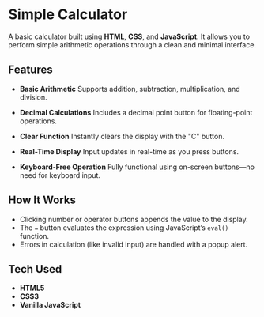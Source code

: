 # Simple Calculator 

A basic calculator built using **HTML**, **CSS**, and **JavaScript**. It allows you to perform simple arithmetic operations through a clean and minimal interface.

## Features

* **Basic Arithmetic**
  Supports addition, subtraction, multiplication, and division.

* **Decimal Calculations**
  Includes a decimal point button for floating-point operations.

* **Clear Function**
  Instantly clears the display with the "C" button.

* **Real-Time Display**
  Input updates in real-time as you press buttons.

* **Keyboard-Free Operation**
  Fully functional using on-screen buttons—no need for keyboard input.

## How It Works

* Clicking number or operator buttons appends the value to the display.
* The `=` button evaluates the expression using JavaScript’s `eval()` function.
* Errors in calculation (like invalid input) are handled with a popup alert.

## Tech Used

* **HTML5**
* **CSS3**
* **Vanilla JavaScript**

